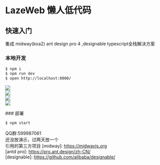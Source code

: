# LazeWeb 懒人低代码

## 快速入门

<!-- 在此次添加使用文档 -->

集成 midway(koa2) ant design pro 4 ,designable
typescript全栈解决方案
### 本地开发

```bash
$ npm i
$ npm run dev
$ open http://localhost:8000/
```
<p>
<img src="https://1jianvip.oss-cn-shanghai.aliyuncs.com/images/page.png">
<br/>
<img src="https://1jianvip.oss-cn-shanghai.aliyuncs.com/images/page1.png">
<br/>
<img src="https://1jianvip.oss-cn-shanghai.aliyuncs.com/images/page2.png">
<br/>
<img src="https://1jianvip.oss-cn-shanghai.aliyuncs.com/images/page3.png">
<br/>
</p>
### 部署

```bash
$ npm start
```


QQ群:599987061
<br/>
还没放演示，过两天放一个
<br/>
引用的第三方项目
[midway]: https://midwayjs.org<br/>
[antd pro]: https://pro.ant.design/zh-CN/<br/>
[designable]: https://github.com/alibaba/designable/<br/>